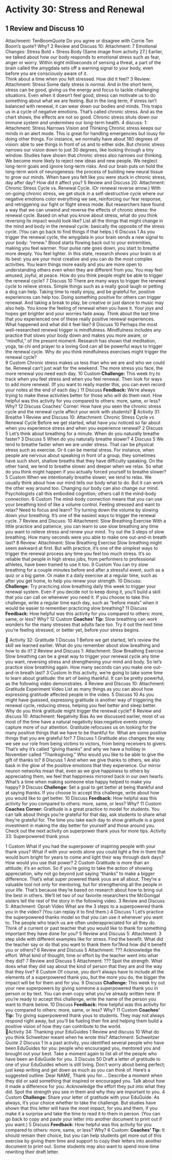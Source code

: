 # Activity 30: Stress and Renewal
## 1 Review and Discuss 10
Attachment: TenBoomQuote
Do you agree or disagree with Corrie Ten Boom’s quote? Why?
2 Review and Discuss 10: 
Attachment: 7 Emotional Changes: Stress Bold + Stress Body (Same image from activity 27.)
Earlier, we talked about how our body responds to emotional stress such as fear, anger or worry. Within eight milliseconds of sensing a threat, a part of the brain called the amygdala sets off a warning signal to your body, even before you are consciously aware of it.  
Think about a time when you felt stressed. How did it feel?
3 Review:
Attachment:  Stress 
Some daily stress is normal. And in the short term, stress can be good, giving us the energy and focus to tackle challenging situations. Even when it doesn’t feel good, stress can motivate us to do something about what we are feeling.
But in the long term, if stress isn’t balanced with renewal, it can wear down our bodies and minds. This traps us in a cycle of negative emotions. That’s called chronic stress. And as the chart shows, the effects are not so good. Chronic stress shuts down our immune system and undermines our long-term health.
4 discuss: 1: 
Attachment: Stress Narrows Vision and Thinking
Chronic stress keeps our minds in an alert mode. This is great for handling emergencies but lousy for doing other things. For instance, we normally have about 180 degrees of vision: able to see things in front of us and to either side. But chronic stress narrows our vision down to just 30 degrees, like looking through a tiny window. 
Studies have shown that chronic stress also narrows our thinking. We become more likely to reject new ideas and new people. We neglect long-term goals and ignore long-term risks. And our brain puts on hold the long-term work of neurogenesis: the process of building new neural tissue to grow our minds.
When have you felt like you were stuck in chronic stress, day after day? How did it affect you?
5 Review and Discuss 20: 
Attachment: Chronic Stress Cycle vs. Renewal Cycle. (Or renewal reverse arrow.)
With on-going chronic stress, we get stuck in a self-destructive cycle where our negative emotions color everything we see, reinforcing our fear response, and retriggering our fight or flight stress mode. 
But researchers have found a way that we can unwind and reverse the effects of chronic stress: the renewal cycle. 
Based on what you know about stress, what do you think reversing its impact would look like? List all the things that might change in the mind and body in the renewal cycle: basically the opposite of the stress cycle.  (You can go back to find things if that helps.)
6 Discuss 1
As you trigger the renewal cycle, the amygdala in your brain sends a new signal to your body: “renew.” Blood starts flowing back out to your extremities, making you feel warmer. Your pulse rate goes down, you start to breathe more deeply. You feel lighter. In this state, research shows your brain is at its best: you are your most creative and you can do the most complex activities. You learn things more easily and you are more open to understanding others even when they are different from you. You may feel amused, joyful, at peace. 
How do you think people might be able to trigger the renewal cycle?
7 Discuss 10
There are many ways to trigger the renewal cycle to relieve stress. Simple things such as a really good laugh or petting a dog can help. Taking time to really enjoy, and be grateful for, positive experiences can help too. Doing something positive for others can trigger renewal. And taking a break to play, be creative or just dance to music may also help. You know the feeling of renewal when you have it. Your joys and hopes get brighter and your worries fade away. 
Think about the last time that you experienced one of these really positive renewal experiences. What happened and what did it feel like?
8 Discuss 10
Perhaps the most well-researched renewal trigger is mindfulness. Mindfulness includes any practice that slows your body down and makes you more aware, or “mindful,” of the present moment. Research has shown that meditation, yoga, tai chi and prayer to a loving God can all be powerful ways to trigger the renewal cycle. 
Why do you think mindfulness exercises might trigger the renewal cycle?  
9 Custom
Chronic stress makes us less than who we are and who we could be. Renewal can’t just wait for the weekend. The more stress you face, the more renewal you need each day.
10 Custom
<b>Challenge:</b> This week try to track when you feel stress and when you feel renewal. Then look for ways to add more renewal. (If you want to really master this, you can even record your notes at the end of each day.)
11 Discuss 
<b>Feedback:</b> We’re always trying to make these activities better for those who will do them next. How helpful was this activity for you compared to others: more, same, or less? Why?
12 Discuss
Coaches’ Corner: How have you seen the chronic stress cycle and the renewal cycle affect your work with students?

Activity 31: Breathe
1 Review and Discuss 10:
Attachment: Chronic Stress Cycle vs Renewal Cycle
Before we get started, what have you noticed so far about when you experience stress and when you experience renewal?
2 Discuss 5
Let’s think about breathing for a minute. When do you naturally breathe faster? 
3 Discuss 5
When do you naturally breathe slower?
4 Discuss 5
We tend to breathe faster when we are under stress. That can be physical stress such as exercise. Or it can be mental stress. For instance, when people are nervous about speaking in front of a group, they sometimes have such short, shallow breaths that they have difficulty speaking. On the other hand, we tend to breathe slower and deeper when we relax.
So what do you think might happen if you actually forced yourself to breathe slower?
5 Custom
When we intentionally breathe slower, we tend to relax. 
We usually think about how our mind tells our body what to do. But it can work the other way around too. Changing our body can also change our mind. Psychologists call this embodied cognition; others call it the mind-body connection.
6 Custom
The mind-body connection means that you can use your breathing kind of like a volume control. Feeling stressed and want to relax? Need to focus and learn? Try turning down the volume by slowing down your breathing. It’s one of the easiest ways to trigger the renewal cycle.
7 Review and Discuss: 10
Attachment: Slow Breathing Exercise
With a little practice and patience, you can learn to use slow breathing any time you want to relieve stress and renew your mind. 
Try out the 3 steps of slow breathing. How many seconds were you able to make one out-and-in breath last?
8 Review:
Attachment: Slow Breathing Exercise
Slow breathing might seem awkward at first. But with practice, it’s one of the simplest ways to trigger the renewal process any time you feel too much stress. It’s so reliable that people in high stress jobs, from performers to professional athletes, have been trained to use it too.
9 Custom
You can try slow breathing for a couple minutes before and after a stressful event, such as a quiz or a big game. Or make it a daily exercise at a regular time, such as after you get home, to help you renew your strength.
10 Discuss:    
<b>Challenge:</b> Try practicing slow breathing daily this week to trigger your renewal system. Even if you decide not to keep doing it, you’ll build a skill that you can call on whenever you need it. If you choose to take this challenge, write a regular time each day, such as “before meals” when it would be easier to remember practicing slow breathing?
11 Discuss
<b>Feedback:</b> How helpful was this activity for you compared to others: more, same, or less? Why?
	12 Custom
<b>Coaches’ Tip:</b> Slow breathing can work wonders for the many stresses that adults face too. Try it out the next time you’re feeling stressed, or better yet, before your stress begins. 



Activity 32: Gratitude
1 Discuss 1
Before we get started, let’s review the skill we learned earlier. What do you remember about slow breathing and how to do it?
2 Review and Discuss 1: 
Attachment: Slow Breathing Exercise
Slow breathing can be a great way to trigger your renewal cycle any time you want, reversing stress and strengthening your mind and body. So let’s practice slow breathing again. How many seconds can you make one out-and-in breath last?
3 Custom
In this activity, we’re going to take some time to learn about gratitude: the art of being thankful. It can be pretty powerful, as the following video demonstrates.
4 Review and Discuss 10: 
Attachment: Gratitude Experiment Video 
List as many things as you can about how expressing gratitude affected people in the video.
5 Discuss 10
As you might have guessed, expressing gratitude is another way of triggering the renewal cycle, reducing stress, helping you feel better and sleep better.
Why do you think gratitude might trigger the renewal cycle?
6 Review and discuss 10: 
Attachment: Negativity Bias
As we discussed earlier, most of us most of the time have a natural negativity bias:negative events simply capture more of our attention. Gratitude refocuses us on looking for the many positive things that we have to be thankful for.
What are some positive things that you are grateful for?
7 Discuss 1 
Gratitude also changes the way we see our role from being victims to victors, from being receivers to givers. That’s why it’s called “giving thanks” and why we have a holiday in November called “Thanksgiving.”
Who would you like to be able to give the gift of thanks to? 
8 Discuss 1
And when we give thanks to others, we also bask in the glow of the positive emotions that they experience. Our mirror neuron networks mean that, even as we give happiness to others by appreciating them, we feel that happiness mirrored back in our own hearts.
What’s a time when making someone else happy helped to make you happy?
9 Discuss
<b>Challenge:</b> Set a goal to get better at being thankful and at saying thanks. If you choose to accept this challenge, write about how you would like to get better.
10 Discuss
<b>Feedback:</b> How helpful was this activity for you compared to others: more, same, or less? Why?
11 Custom
<b>Coaches Corner:</b> Gratitude is a great practice to model for students. You can talk about things you’re grateful for that day, ask students to share what they’re grateful for. The time you take each day to show gratitude is a good investment in making the day better for yourself and those around you. Check out the next activity on superpower thank yous for more tips. 
Activity 33: Superpowered thank yous

1 Custom
What if you had the superpower of inspiring people with your thank yous? What if with your words alone you could light a fire in them that would burn bright for years to come and light their way through dark days? How would you use that power?
2 Custom
Gratitude is more than an attitude; it’s an action. So if you’re going to take the action of showing appreciation, why not go beyond just saying “thanks” to make a bigger difference. That’s what super powered thank yous are all about. They’re a valuable tool not only for mentoring, but for strengthening all the people in your life. That’s because they’re based on research about how to bring out the best in others. We’ll let two of our favorite researchers the McGonigal sisters tell the rest of the story in the following video.
3 Review and Discuss 5:
Attachment:  Oprah Video
What are the 3 steps to a superpowered thank you in the video? (You can replay it to find them.)
4 Discuss 1
Let’s practice the superpowered thanks model so that you can use it whenever you want to. The people who teach us are often underappreciated for all they do. 
Think of a current or past teacher that you would like to thank for something important they have done for you?
5 Review and Discuss 5: 
Attachment: 3 step slide with different examples like for stress.
Find the benefit. What did the teacher say or do that you want to thank them for?And how did it benefit you or others?
6 Review and Discuss 5
Attachment: ???
Acknowledge the effort. What kind of thought, time or effort by the teacher went into what they did? 
7 Review and Discuss 5
Attachment: ???
Spot the strength. What does what they did say about the kind of person that they are and the way that they live?
8 Custom
Of course, you don’t always have to include all the elements of a superpowered thank you, but the more you do, the bigger the impact will be for them and for you.
9 Discuss
<b>Challenge:</b> This week try out your new superpowers by giving someone a superpowered thank you in person or by text. You can even copy what you’ve already written here. If you’re ready to accept this challenge, write the name of the person you want to thank below. 
10 Discuss
<b>Feedback:</b> How helpful was this activity for you compared to others: more, same, or less? Why?
	11 Custom
	<b>Coaches’ Tip:</b> Try giving superpowered thank yous to students. They may not always respond right away, but you’ll be fueling their fire and helping them build a positive vision of how they can contribute to the world.  

Activity 34: Thanking your EduGuides
1 Review and discuss 10
What do you think Schweitzer meant when he wrote this?
Attachment: Schweitzer Quote
2 Discuss 1
In a past activity, you identified several people who have been EduGuides for you: people who encouraged you, mentored you and brought out your best. Take a moment again to list all of the people who have been an EduGuide for you.
3 Discuss 50
Draft a letter of gratitude to one of your EduGuides whom is still living. Don’t worry about being perfect; just keep writing and get down as much as you can think of. 
Here’s a suggested outline:
Dear NAME, Thank you for…. 
Describe a moment when they did or said something that inspired or encouraged you.
Talk about how it made a difference for you.
Acknowledge the effort they put into what they did.
Spot the strength you see in them and why they are important to you.
4 Custom
<b>Challenge:</b> Share your letter of gratitude with your EduGuide. As always, it’s your choice whether to take the challenge. But studies have shown that this letter will have the most impact, for you and them, if you make it a surprise and take the time to read it to them in person. (You can go back to copy and paste your letter into another document to print out if you want.)
5 Discuss
<b>Feedback:</b> How helpful was this activity for you compared to others: more, same, or less? Why?
	6 Custom:
<b>Coaches’ Tip:</b> It should remain their choice, but you can help students get more out of this exercise by giving them time and support to copy their letters into another document to print out. Some students may also want to spend more time rewriting their draft letter.

